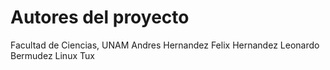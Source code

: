 # Autores del proyecto 

Facultad de Ciencias, UNAM
Andres Hernandez
Felix Hernandez
Leonardo Bermudez
Linux Tux
